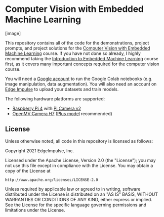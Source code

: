 # Computer Vision with Embedded Machine Learning

[image]

This repository contains all of the code for the demonstrations, project prompts, and project solutions for the [Computer Vision with Embedded Machine Learning](https://www.coursera.org/learn/computer-vision-with-embedded-machine-learning) course. If you have not done so already, I highly recommend taking the [Introduction to Embedded Machine Learning](https://www.coursera.org/learn/introduction-to-embedded-machine-learning) course first, as it covers many important concepts required for the computer vision course.

You will need a [Google account](https://accounts.google.com/) to run the Google Colab notebooks (e.g. image manipulation, data augmentation). You will also need an account on [Edge Impulse](https://www.edgeimpulse.com/) to upload your datasets and train models.

The following hardware platforms are supported:

* [Raspberry Pi 4](https://www.raspberrypi.org/products/raspberry-pi-4-model-b/) with [Pi Camera v2](https://www.raspberrypi.org/products/camera-module-v2/)
* [OpenMV Camera H7](https://openmv.io/collections/products/products/openmv-cam-h7-r2) ([Plus model](https://openmv.io/collections/products/products/openmv-cam-h7-plus) recommended)

## License

Unless otherwise noted, all code in this repository is licensed as follows:

Copyright 2021 EdgeImpulse, Inc.

Licensed under the Apache License, Version 2.0 (the "License");
you may not use this file except in compliance with the License.
You may obtain a copy of the License at

    http://www.apache.org/licenses/LICENSE-2.0

Unless required by applicable law or agreed to in writing, software
distributed under the License is distributed on an "AS IS" BASIS,
WITHOUT WARRANTIES OR CONDITIONS OF ANY KIND, either express or implied.
See the License for the specific language governing permissions and
limitations under the License.